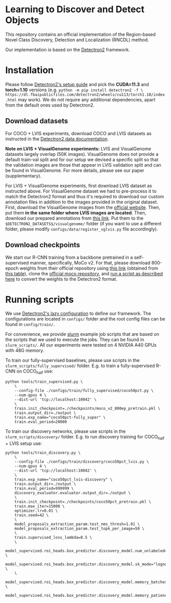 # Learning to Discover and Detect Objects

This repository contains an official implementation of the Region-based Novel Class Discovery, Detection and Localization (RNCDL) method.

Our implementation is based on the [Detectron2](https://github.com/facebookresearch/detectron2) framework.

# Installation

Please follow [Detectron2's setup guide](https://github.com/facebookresearch/detectron2/blob/main/INSTALL.md) and pick the **CUDA=11.3** and **torch=1.10** versions (e.g. `python -m pip install detectron2 -f \
  https://dl.fbaipublicfiles.com/detectron2/wheels/cu113/torch1.10/index.html` may work). We do not require any additional dependencies, apart from the default ones used by Detectron2.

## Download datasets

For COCO + LVIS experiments, download COCO and LVIS datasets as instructed in the [Detectron2 data documentation](https://detectron2.readthedocs.io/en/latest/tutorials/builtin_datasets.html).

**Note on LVIS + VisualGenome experiments:** LVIS and VisualGenome datasets largely overlap (50K images). VisualGenome does not provide a default train-val split and for our setup we devised a specific split so that the validation images are those that appear in LVIS validation split and can be found in VisualGenome. For more details, please see our paper (supplementary).

For LVIS + VisualGenome experiments, first download LVIS dataset as instructed above. For VisualGenome dataset we had to pre-process it to match the Detectron2 format and thus it's required to download our custom annotation files in addition to the images provided in the original dataset. First, download the VisualGenome images from the [official website](#). Then, put them **in the same folder where LVIS images are located**. Then, download our prepared annotations from [this link](#). Put them to the `$DETECTRON2_DATASETS$/visualgenome/` folder (if you want to use a different folder, please modify `configs/data/register_vglvis.py` file accordingly).

## Download checkpoints

We start our R-CNN training from a backbone pretrained in a self-supervised manner, specifically, MoCo v2. For that, please download 800-epoch weights from their official repository using [this link](https://dl.fbaipublicfiles.com/moco/moco_checkpoints/moco_v2_800ep/moco_v2_800ep_pretrain.pth.tar) (obtained from [this table](https://github.com/facebookresearch/moco#models)), clone the [official moco repository](https://github.com/facebookresearch/moco), and [run a script as described here](https://github.com/facebookresearch/moco/tree/main/detection) to convert the weights to the Detectron2 format.

# Running scripts

We use [Detectron2's lazy configuration](https://detectron2.readthedocs.io/en/latest/tutorials/lazyconfigs.html) to define our framework. The configurations are located in `configs/` folder and the root config files can be found in `config/train/`.

For convenience, we provide [slurm](https://slurm.schedmd.com/documentation.html) example job scripts that are based on the scripts that we used to execute the jobs. They can be found in `slurm_scripts/`.
All our experiments were tested on 4 NVIDIA A40 GPUs with 48G memory.

To train our fully-supervised baselines, please use scripts in the `slurm_scripts/fully_supervised/` folder. E.g. to train a fully-supervised R-CNN on COCO<sub>half</sub> use:

```
python tools/train_supervised.py \
    \
    --config-file ./configs/train/fully_supervised/coco50pct.py \
    --num-gpus 4 \
    --dist-url 'tcp://localhost:10042' \
    \
    train.init_checkpoint=./checkpoints/moco_v2_800ep_pretrain.pkl \
    train.output_dir=./output \
    train.exp_name="coco50pct-fully_super" \
    train.eval_period=20000
```

To train our discovery networks, please use scripts in the `slurm_scripts/discovery/` folder. E.g. to run discovery training for COCO<sub>half</sub> + LVIS setup use:

```
python tools/train_discovery.py \
    \
    --config-file ./configs/train/discovery/coco50pct_lvis.py \
    --num-gpus 4 \
    --dist-url 'tcp://localhost:10042' \
    \
    train.exp_name="coco50pct_lvis-discovery" \
    train.output_dir=./output \
    train.eval_period=999999 \
    discovery_evaluator.evaluator.output_dir=./output \
    \
    train.init_checkpoint=./checkpoints/coco50pct_pretrain.pkl \
    train.max_iter=15000 \
    optimizer.lr=0.01 \
    train.seed=42 \
    \
    model_proposals_extraction_param.test_nms_thresh=1.01 \
    model_proposals_extraction_param.test_topk_per_image=50 \
    \
    train.supervised_loss_lambda=0.5 \
    \
    model_supervised.roi_heads.box_predictor.discovery_model.num_unlabeled=3000 \
    model_supervised.roi_heads.box_predictor.discovery_model.sk_mode="lognormal" \
    \
    model_supervised.roi_heads.box_predictor.discovery_model.memory_batches=100 \
    model_supervised.roi_heads.box_predictor.discovery_model.memory_patience=150

```

